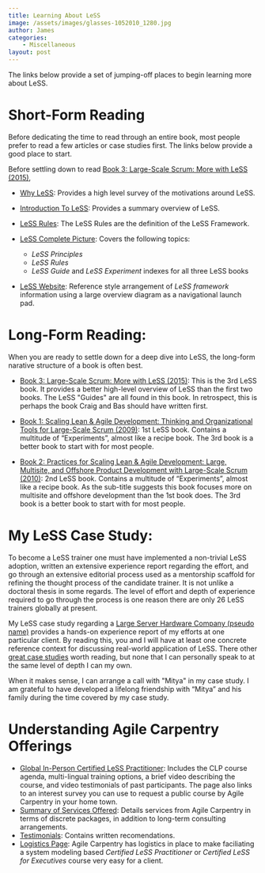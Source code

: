 ```yaml
---
title: Learning About LeSS
image: /assets/images/glasses-1052010_1280.jpg
author: James
categories:
    - Miscellaneous
layout: post
---
```


The links below provide a set of jumping-off places to begin learning more about LeSS.


# Short-Form Reading

Before dedicating the time to read through an entire book, most people prefer to read a few articles or case studies first. The links below provide a good place to start.

Before settling down to read [Book 3: Large-Scale Scrum: More with LeSS  (2015)](https://www.amazon.com/Large-Scale-Scrum-More-Craig-Larman/dp/0321985710), 

* [Why LeSS](https://less.works/less/framework/why-less): Provides a high level survey of the motivations around LeSS.

* [Introduction To LeSS](https://less.works/less/framework/introduction): Provides a summary overview of LeSS.

* [LeSS Rules](https://less.works/less/rules): The LeSS Rules are the definition of the LeSS Framework.

* [LeSS Complete Picture](https://less.works/resources/LeSS-complete-picture.pdf): Covers the following topics:
  * _LeSS Principles_
  * _LeSS Rules_
  * _LeSS Guide_ and _LeSS Experiment_ indexes for all three LeSS books

* [LeSS Website](https://less.works/):
Reference style arrangement of _LeSS framework_ information using a large overview diagram as a navigational launch pad.

# Long-Form Reading:

When you are ready to settle down for a deep dive into LeSS, the long-form narative structure of a book is often best.

* [Book 3: Large-Scale Scrum: More with LeSS  (2015)](https://www.amazon.com/Large-Scale-Scrum-More-Craig-Larman/dp/0321985710):
This is the 3rd LeSS book. It provides a better high-level overview of LeSS than the first two books. The LeSS "Guides" are all found in this book. In retrospect, this is perhaps the book Craig and Bas should have written first.

* [Book 1: Scaling Lean & Agile Development: Thinking and Organizational Tools for Large-Scale Scrum (2009)](https://www.amazon.com/Scaling-Lean-Agile-Development-Organizational/dp/0321480961):
1st LeSS book. Contains a multitude of “Experiments”, almost like a recipe book. The 3rd book is a better book to start with for most people.

* [Book 2: Practices for Scaling Lean & Agile Development: Large, Multisite, and Offshore Product Development with Large-Scale Scrum (2010)](https://www.amazon.com/Practices-Scaling-Lean-Agile-Development/dp/0321636406):
2nd LeSS book. Contains a multitude of “Experiments”, almost like a recipe book. As the sub-title suggests this book focuses more on multisite and offshore development than the 1st book does. The 3rd book is a better book to start with for most people.

# My LeSS Case Study:

To become a LeSS trainer one must have implemented a non-trivial LeSS adoption, written an extensive experience report regarding the effort, and go through an extensive editorial process used as a mentorship scaffold for refining the thought process of the candidate trainer. It is not unlike a doctoral thesis in some regards. The level of effort and depth of experience required to go through the process is one reason there are only 26 LeSS trainers globally at present.

My LeSS case study regarding a [Large Server Hardware Company (pseudo name)](https://less.works/case-studies/large-server-hardware-company) provides a hands-on experience report of my efforts at one particular client. By reading this, you and I will have at least one concrete reference context for discussing real-world application of LeSS. There other [great case studies](https://less.works/case-studies) worth reading, but none that I can personally speak to at the same level of depth I can my own.

When it makes sense, I can arrange a call with "Mitya" in my case study. I am grateful to  have developed a lifelong friendship with “Mitya” and his family during the time covered by my case study.


# Understanding Agile Carpentry Offerings

* [Global In-Person Certified LeSS Practitioner]({{site.baseurl}}/clp/global/): Includes the CLP course agenda, multi-lingual training options, a brief video describing the course, and video testimonials of past participants. The page also links to an interest survey you can use to request a public course by Agile Carpentry in your home town.
* [Summary of Services Offered]({{site.baseurl}}/services/): Details services from Agile Carpentry in terms of discrete packages, in addition to long-term consulting arrangements.
* [Testimonials]({{site.baseurl}}/testimonials): Contains written recomendations.
* [Logistics Page]({{site.baseurl}}/clp/logistics/): Agile Carpentry has logistics in place to make faciliating a system modeling based _Certified LeSS Practitioner_ or _Certified LeSS for Executives_ course very easy for a client.





